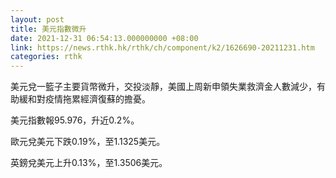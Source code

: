 ```yaml
---
layout: post
title: 美元指數微升
date: 2021-12-31 06:54:13.000000000 +08:00
link: https://news.rthk.hk/rthk/ch/component/k2/1626690-20211231.htm
categories: rthk
---
```


美元兌一籃子主要貨幣微升，交投淡靜，美國上周新申領失業救濟金人數減少，有助緩和對疫情拖累經濟復蘇的擔憂。

美元指數報95.976，升近0.2%。

歐元兌美元下跌0.19%，至1.1325美元。

英鎊兌美元上升0.13%，至1.3506美元。
